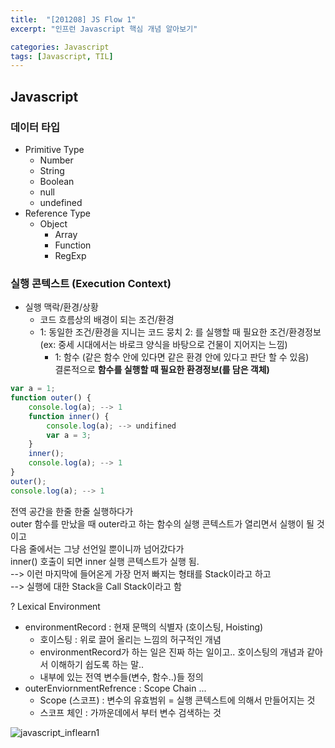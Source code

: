 ```yaml
---
title:  "[201208] JS Flow 1"
excerpt: "인프런 Javascript 핵심 개념 알아보기"

categories: Javascript
tags: [Javascript, TIL]
---
```


## Javascript

### 데이터 타입
* Primitive Type
	* Number
	* String
	* Boolean
	* null
	* undefined
* Reference Type
	* Object
		* Array
		* Function
		* RegExp

### 실행 콘텍스트 (Execution Context)
* 실행 맥락/환경/상황
	* 코드 흐름상의 배경이 되는 조건/환경 
	*  1: 동일한 조건/환경을 지니는 코드 뭉치 2: 를 실행할 때 필요한 조건/환경정보  (ex: 중세 시대에서는 바로크 양식을 바탕으로 건물이 지어지는 느낌)
		* 1: 함수 (같은 함수 안에 있다면 같은 환경 안에 있다고 판단 할 수 있음)  
	결론적으로 __함수를 실행할 때 필요한 환경정보(를 담은 객체)__ 

``` javascript
var a = 1;
function outer() {
	console.log(a); --> 1
	function inner() {
		console.log(a); --> undifined
		var a = 3;
	}
	inner();
	console.log(a); --> 1
}
outer();
console.log(a); --> 1
```
전역 공간을 한줄 한줄 실행하다가  
outer 함수를 만났을 때 outer라고 하는 함수의 실행 콘텍스트가 열리면서 실행이 될 것이고   
다음 줄에서는 그냥 선언일 뿐이니까 넘어갔다가   
inner() 호출이 되면 inner 실행 콘텍스트가 실행 됨.   
--> 이런 마지막에 들어온게 가장 먼저 빠지는 형태를 Stack이라고 하고  
--> 실행에 대한 Stack을 Call Stack이라고 함   

?
Lexical Environment
* environmentRecord : 현재 문맥의 식별자 (호이스팅, Hoisting)
	* 호이스팅 : 위로 끌어 올리는 느낌의 허구적인 개념 
	* environmentRecord가 하는 일은 진짜 하는 일이고.. 호이스팅의 개념과 같아서 이해하기 쉽도록 하는 말..
	* 내부에 있는 전역 변수들(변수, 함수..)들 정의   
* outerEnviornmentRefrence : Scope Chain ... 
	* Scope (스코프) : 변수의 유효범위 = 실행 콘텍스트에 의해서 만들어지는 것 
	* 스코프 체인 : 가까운데에서 부터 변수 검색하는 것   

![javascript_inflearn1](https://user-images.githubusercontent.com/53928609/101504458-9580a800-39b6-11eb-9f6a-0f17a43e7ceb.jpg)
